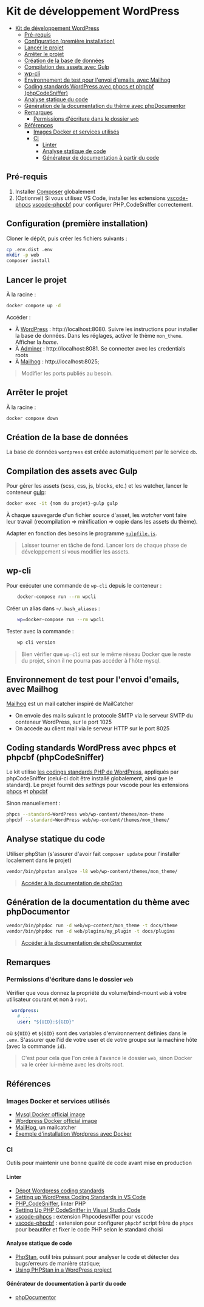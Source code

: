 # Kit de développement WordPress

- [Kit de développement WordPress](#kit-de-développement-wordpress)
  - [Pré-requis](#pré-requis)
  - [Configuration (première installation)](#configuration-première-installation)
  - [Lancer le projet](#lancer-le-projet)
  - [Arrêter le projet](#arrêter-le-projet)
  - [Création de la base de données](#création-de-la-base-de-données)
  - [Compilation des assets avec Gulp](#compilation-des-assets-avec-gulp)
  - [wp-cli](#wp-cli)
  - [Environnement de test pour l'envoi d'emails, avec Mailhog](#environnement-de-test-pour-lenvoi-demails-avec-mailhog)
  - [Coding standards WordPress avec phpcs et phpcbf (phpCodeSniffer)](#coding-standards-wordpress-avec-phpcs-et-phpcbf-phpcodesniffer)
  - [Analyse statique du code](#analyse-statique-du-code)
  - [Génération de la documentation du thème avec phpDocumentor](#génération-de-la-documentation-du-thème-avec-phpdocumentor)
  - [Remarques](#remarques)
    - [Permissions d'écriture dans le dossier `web`](#permissions-décriture-dans-le-dossier-web)
  - [Références](#références)
    - [Images Docker et services utilisés](#images-docker-et-services-utilisés)
    - [CI](#ci)
      - [Linter](#linter)
      - [Analyse statique de code](#analyse-statique-de-code)
      - [Générateur de documentation à partir du code](#générateur-de-documentation-à-partir-du-code)


## Pré-requis

1. Installer [Composer](https://getcomposer.org/) globalement
2. (Optionnel) Si vous utilisez VS Code, installer les extensions [vscode-phpcs](https://marketplace.visualstudio.com/items?itemName=ikappas.phpcs) [vscode-phpcbf](https://marketplace.visualstudio.com/items?itemName=persoderlind.vscode-phpcbf) pour configurer PHP_CodeSniffer correctement.

## Configuration (première installation)

Cloner le dépôt, puis créer les fichiers suivants :

~~~bash
cp .env.dist .env
mkdir -p web
composer install
~~~

## Lancer le projet

À la racine :

~~~bash
docker compose up -d
~~~

Accéder :

- À [WordPress](http://localhost:8080) : http://localhost:8080. Suivre les instructions pour installer la base de données. Dans les réglages, activer le thème `mon_theme`. Afficher la *home*.
- À [Adminer](http://localhost:8081) : http://localhost:8081. Se connecter avec les credentials roots
- À [Mailhog](http://localhost:8025) : http://localhost:8025;

> Modifier les ports publiés au besoin.

## Arrêter le projet

À la racine :

~~~bash
docker compose down
~~~

## Création de la base de données

La base de données `wordpress` est créée automatiquement par le service `db`.

## Compilation des assets avec Gulp

Pour gérer les assets (scss, css, js, blocks, etc.) et les watcher, lancer le conteneur [gulp](https://gulpjs.com/):

~~~bash
docker exec -it {nom du projet}-gulp gulp
~~~

À chaque sauvegarde d'un fichier source d'asset, les *watcher* vont faire leur travail (recompilation => minification => copie dans les assets du thème).

Adapter en fonction des besoins le programme [`gulpfile.js`](./gulpfile.js).

> Laisser tourner en tâche de fond. Lancer lors de chaque phase de développement si vous modifier les assets.

## wp-cli

Pour exécuter une commande de `wp-cli` depuis le conteneur :

```bash
    docker-compose run --rm wpcli
```
Créer un alias dans `~/.bash_aliases` :

```bash
    wp=docker-compose run --rm wpcli
```

Tester avec la commande :
```bash
    wp cli version
```
> Bien vérifier que `wp-cli` est sur le même réseau Docker que le reste du projet, sinon il ne pourra pas accéder à l’hôte mysql.

## Environnement de test pour l'envoi d'emails, avec Mailhog

[Mailhog](https://github.com/mailhog/MailHog) est un mail catcher inspiré de MailCatcher

- On envoie des mails suivant le protocole SMTP via le serveur SMTP du conteneur WordPress, sur le port 1025
- On accede au client mail via le serveur HTTP sur le port 8025

## Coding standards WordPress avec phpcs et phpcbf (phpCodeSniffer)

Le kit utilise [les codings standards PHP de WordPress](https://github.com/WordPress/WordPress-Coding-Standards), appliqués par phpCodeSniffer (celui-ci doit être installé globalement, ainsi que le standard). Le projet fournit des *settings* pour vscode pour les extensions [phpcs](https://marketplace.visualstudio.com/items?itemName=shevaua.phpcs) et [phpcbf](https://marketplace.visualstudio.com/items?itemName=persoderlind.vscode-phpcbf)

Sinon manuellement :

~~~bash
phpcs --standard=WordPress web/wp-content/themes/mon-theme
phpcbf --standard=WordPress web/wp-content/themes/mon_theme/
~~~

## Analyse statique du code

Utiliser phpStan (s'assurer d'avoir fait `composer update` pour l'installer localement dans le projet)

~~~bash
vendor/bin/phpstan analyze -l8 web/wp-content/themes/mon_theme/
~~~

> [Accéder à la documentation de phpStan](https://phpstan.org/user-guide/getting-started)

## Génération de la documentation du thème avec phpDocumentor

~~~bash
vendor/bin/phpdoc run -d web/wp-content/mon_theme -t docs/theme
vendor/bin/phpdoc run -d web/plugins/my_plugin -t docs/plugins
~~~

> [Accéder à la documentation de phpDocumentor](https://phpdoc.org/)

## Remarques

### Permissions d'écriture dans le dossier `web`

Vérifier que vous donnez la propriété du volume/bind-mount `web` à votre utilisateur courant et non à `root`.

~~~yml
  wordpress:
    # ...
    user: "${UID}:${GID}"
~~~

où `${UID}` et `${GID}` sont des variables d'environnement définies dans le `.env`. S'assurer que l'id de votre user et de votre groupe sur la machine hôte (avec la commande `id`).

> C'est pour cela que l'on crée à l'avance le dossier `web`, sinon Docker va le créer lui-même avec les droits root.

## Références

### Images Docker et services utilisés

- [Mysql Docker official image](https://hub.docker.com/_/mysql)
- [Wordpress Docker official image](https://hub.docker.com/_/wordpress/)
- [MailHog](https://github.com/mailhog/MailHog), un mailcatcher
- [Exemple d'installation Wordpress avec Docker](https://www.datanovia.com/en/fr/lessons/utilisation-de-docker-wordpress-cli-pour-gerer-les-sites-web-wordpress/#installer-wordpress-en-utilisant-le-docker-compose-et-wp-cli)

### CI

Outils pour maintenir une bonne qualité de code avant mise en production

#### Linter

- [Dépot Wordpress coding standards](https://github.com/WordPress/WordPress-Coding-Standards/tree/develop/WordPress)
- [Setting up WordPress Coding Standards in VS Code](https://www.edmundcwm.com/setting-up-wordpress-coding-standards-in-vs-code/)
- [PHP_CodeSniffer](https://github.com/PHPCSStandards/PHP_CodeSniffer), linter PHP
- [Setting Up PHP CodeSniffer in Visual Studio Code](https://tommcfarlin.com/php-codesniffer-in-visual-studio-code/)
- [vscode-phpcs](https://marketplace.visualstudio.com/items?itemName=ikappas.phpcs) : extension Phpcodesniffer pour vscode
- [vscode-phpcbf](https://marketplace.visualstudio.com/items?itemName=persoderlind.vscode-phpcbf) : extension pour configurer `phpcbf` script frère de `phpcs` pour beautifer et fixer le code PHP selon le standard choisi

#### Analyse statique de code

- [PhpStan](https://phpstan.org/), outil très puissant pour analyser le code et détecter des bugs/erreurs de manière statique;
- [Using PHPStan in a WordPress project](https://pascalbirchler.com/phpstan-wordpress/)


#### Générateur de documentation à partir du code

- [phpDocumentor](https://phpdoc.org/)



